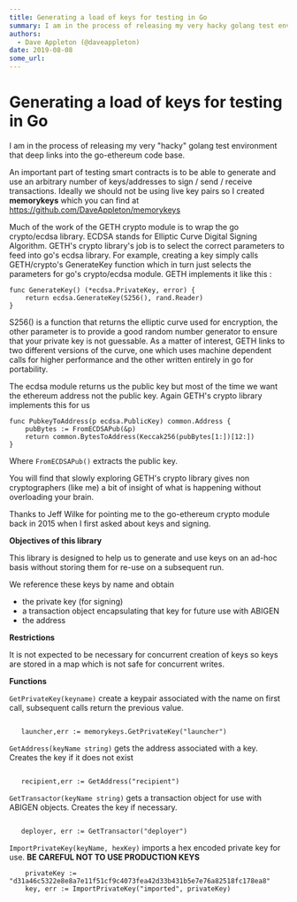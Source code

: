 ```yaml
---
title: Generating a load of keys for testing in Go
summary: I am in the process of releasing my very hacky golang test environment that deep links into the go-ethereum code base. An important part of testing smart contracts is to be able to generate and use an arbitrary number of keys/addresses to sign / send / receive transactions. Ideally we should not be using live key pairs so I created memorykeys which you can find at https-//github.com/DaveAppleton/memorykeys Much of the work of the GETH crypto module is to wrap the go crypto/ecdsa library. ECDSA s
authors:
  - Dave Appleton (@daveappleton)
date: 2019-08-08
some_url: 
---
```


# Generating a load of keys for testing in Go

I am in the process of releasing my very "hacky" golang test environment that deep links into the go-ethereum code base.

An important part of testing smart contracts is to be able to generate and use an arbitrary number of keys/addresses to sign / send / receive transactions. Ideally we should not be using live key pairs so I created **memorykeys** which you can find at https://github.com/DaveAppleton/memorykeys

Much of the work of the GETH crypto module is to wrap the go crypto/ecdsa library. ECDSA stands for Elliptic Curve Digital Signing Algorithm. GETH's crypto library's job is to select the correct parameters to feed into go's ecdsa library. For example, creating a key simply calls GETH/crypto's GenerateKey function which in turn just selects the parameters for go's crypto/ecdsa module. GETH implements it like this :

```
func GenerateKey() (*ecdsa.PrivateKey, error) {
	return ecdsa.GenerateKey(S256(), rand.Reader)
}
```

S256() is a function that returns the elliptic curve used for encryption, the other parameter is to provide a good random number generator to ensure that your private key is not guessable. As a matter of interest, GETH links to two different versions of the curve, one which uses machine dependent calls for higher performance and the other written entirely in go for portability.

The ecdsa module returns us the public key but most of the time we want the ethereum address not the public key. Again GETH's crypto library implements this for us

```
func PubkeyToAddress(p ecdsa.PublicKey) common.Address {
	pubBytes := FromECDSAPub(&p)
	return common.BytesToAddress(Keccak256(pubBytes[1:])[12:])
}
```

Where `FromECDSAPub()` extracts the public key.

You will find that slowly exploring GETH's crypto library gives non cryptographers (like me) a bit of insight of what is happening without overloading your brain.

Thanks to Jeff Wilke for pointing me to the go-ethereum crypto module back in 2015 when I first asked about keys and signing.

**Objectives of this library**

This library is designed to help us to generate and use keys on an ad-hoc basis without storing them for re-use on a subsequent run. 

We reference these keys by name and obtain

- the private key (for signing)
- a transaction object encapsulating that key for future use with ABIGEN
- the address

**Restrictions**

It is not expected to be necessary for concurrent creation of keys so keys are stored in a map which is not safe for concurrent writes.

**Functions**

`GetPrivateKey(keyname)` create a keypair associated with the name on first call, subsequent calls return the previous value.

```

   launcher,err := memorykeys.GetPrivateKey("launcher")

```

`GetAddress(keyName string)` gets the address associated with a key. Creates the key if it does not exist

```

   recipient,err := GetAddress("recipient")

```

`GetTransactor(keyName string)` gets a transaction object for use with ABIGEN objects. Creates the key if necessary.

```

   deployer, err := GetTransactor("deployer")

```

`ImportPrivateKey(keyName, hexKey)` imports a hex encoded private key for use. **BE CAREFUL NOT TO USE PRODUCTION KEYS**

```
    privateKey := "d31a46c5322e8e8a7e11f51cf9c4073fea42d33b431b5e7e76a82518fc178ea8"
    key, err := ImportPrivateKey("imported", privateKey)
        
```


